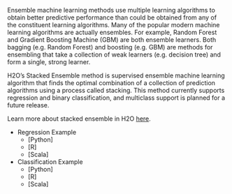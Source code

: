 Ensemble machine learning methods use multiple learning algorithms to obtain better predictive performance than could be obtained from any of the constituent learning algorithms. Many of the popular modern machine learning algorithms are actually ensembles. For example, Random Forest and Gradient Boosting Machine (GBM) are both ensemble learners. Both bagging (e.g. Random Forest) and boosting (e.g. GBM) are methods for ensembling that take a collection of weak learners (e.g. decision tree) and form a single, strong learner.

H2O’s Stacked Ensemble method is supervised ensemble machine learning algorithm that finds the optimal combination of a collection of prediction algorithms using a process called stacking. This method currently supports regression and binary classification, and multiclass support is planned for a future release.

Learn more about stacked ensemble in H2O [here](http://docs.h2o.ai/h2o/latest-stable/h2o-docs/data-science/stacked-ensembles.html).

  - Regression Example
    - [Python]
    - [R]
    - [Scala]
  - Classification Example
    - [Python]
    - [R]
    - [Scala]

